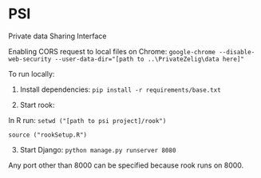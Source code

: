 # PSI
Private data Sharing Interface

Enabling CORS request to local files on Chrome:
`google-chrome --disable-web-security --user-data-dir="[path to ..\PrivateZelig\data here]"`


To run locally:

1. Install dependencies: `pip install -r requirements/base.txt`

2. Start rook:

In R run: 
`setwd ("[path to psi project]/rook")`

`source ("rookSetup.R")`

3. Start Django: `python manage.py runserver 8080`

Any port other than 8000 can be specified because rook runs on 8000. 

